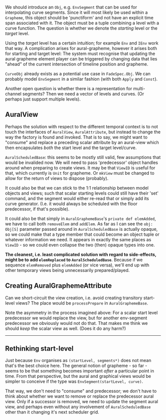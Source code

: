 We should introduce an `Obj`, e.g. `EnvSegment` that can be used for interpolating curve segments.
Since it will most likely be used within a `Grapheme`, this object should be 'punctiform' and not
have an explicit time span associated with it. The object must be a tuple combining a level with
a curve function. The question is whether we denote the _starting_ level or the _target_ level.

Using the _target_ level has a certain intuition; for example `Env` and `IEnv` work that way.
A complication arises for aural-grapheme, however it arises both for starting and target level:
The system must recognise that updating the aural grapheme element player can be triggered by
changing data that lies "ahead" of the current intersection of timeline position and grapheme.

`CurveObj` already exists as a potential use case in `FadeSpec.Obj`. We can probably model
`EnvSegment` in a similar fashion (with both `Apply` and `Const`).

Another open question is whether there is a representation for multi-channel segments? Then we need
a vector of levels and curves. (Or perhaps just support multiple levels).

## AuralView

Perhaps the solution with respect to the different temporal context is to not touch the interfaces
of `AuralView`, `AuralAttribute`, but instead to change the way the factory is found and invoked.
That is to say, we might want to "consume" and replace a preceding scalar attribute by an aural-view
which then encapsulates _both_ the start level and the target level/curve.

`AuralScheduledBase`: this seems to be mostly still valid, few assumptions that would be invalided now.
We will need to pass 'predecessor' object handles around when preparing to create views. It may be that
`ViewID` is useful for that, which currently is `Unit` for grapheme.
Or `mkView` must be changed to allow for the return of views to dispose (probably).

It could also be that we can stick to the 1:1 relationship between model objects and views; such that
scalar starting levels could still have their 'set' command, and the segment would either re-read that
or simply add its curve generator. (I.e. it would always be scheduled with the floor predecessor, if
that's possible).

It could also be that simply in `AuralGraphemeBase`'s `private def elemAdded`, we have to call both
`removeElem` and `addElem`. As far as I can see the `obj: Obj[S]` parameter passed around in `AuralScheduledBase`
is actually opaque, so we could make that a type member that could become an object tuple or whatever
information we need. It appears in exactly the same places as `ViewID` - so we could even collapse the
two (then) opaque types into one.

__The cleanest, i.e. least complicated solution with regard to side-effects, might be to add
`elemReplaced` to `AuralScheduledBase`__. Because if we sequence `elemRemoved` plus `elemAdded`
(or vice versa), we'll end up with other temporary views being unnecessarily prepared/played.

## Creating AuralGraphemeAttribute

Can we short-circuit the view creation, i.e. avoid creating transitory start-level views?
The place would be `processPrepare` in `AuralGraphemeBase`.

Note the asymmetry in the process imagined above: For a scalar start level predecessor we would replace the view,
but for another env-segment predecessor we obviously would not do that. That makes me think we should _keep_ the
scalar view as well. (Does it do any harm?)

------------------

## Rethinking start-level

Just because `Env` organises as `(startLevel, segments*)` does not mean that's the best choice here.
The general notion of grapheme - so far - seems to be that something becomes important _after_ a particular
point in time. From that perspective, but the aural and graphical views would be simpler to conceive if
the type was `EnvSegment(startLevel, curve)`.

That way, we don't need to "consume" and predecessor; we don't have to think about whether we want to
remove or replace the predecessor aural view. Only if a successor is removed, we need to update the
segment aural view, and perhaps even without any involvement of `AuralScheduledBase` other than it changing
it's next scheduler grid.
